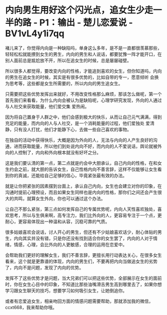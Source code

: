 # 内向男生用好这个闪光点，追女生少走一半的路 - P1：输出 - 楚儿恋爱说 - BV1vL4y1i7qq

褚儿来了，你觉得内向是一种缺陷吗，单身这么多年，是不是一直都很羡慕那些，轻轻松松就能撩到女生的男生，内向的男生和人说话，都要犹豫一阵才能开口，在别人面前总是尴尬放不开，所以在追女生的时候，总是屡屡碰壁。

所以很多人都觉得，要改变内向的性格，才能追到喜欢的女生，但你知道吗，内向的男生在追女生的时候，其实是有很多优势的，比如自带的专一，愿意倾听 会换为思考等，这些都是女生所需要的，所以内向的男生追女生。

只需要把这些优势发挥出来就好，不用改变性格那么麻烦，那该怎么做呢，第一个 首先我们来看看，为什么内向会被认为是缺陷呢，心理学研究发现，外向的人通过与人社交来获取能量，他们爱交集 爱热闹。

因为将自己置身于人群之中，他们会感到极大的快乐，从而让自己元气满满，得到充足的能量，而内向的人与人社交，是一个消耗能量的过程，他们爱独处 爱清静，只有没人打扰，他们才能静下心，去做一些自己喜欢的事物。

在独自的活动中获得快乐，大概是因为外向的人，无法与内向的人产生良好的沟通，进而获取能量，所以他们到处说内向不好，而内向的人不爱说话，舆论就被外向的人控制了，内向和外向根本就没有好坏之分。

这是我们要认清的第一点，第二点就是约会中大胆承认，自己内向的性格，在和女生约会之前，就大胆的告诉女生，自己性格内向不善言辞，这样不仅能够让女生看到你的真诚，还能给自己足够的信心，毕竟紧张最有效的办法。

就是让你把紧张的因素摆到台面上，承认自己内向，女生也会建立对你的印象，在沟通时提前心理预设，而且如果女生同样也是内向的性格，那你们之间还会产生很大的共鸣，就算女生外向，你也可以通过这个办法。

让自己不那么紧张，第三点如何发挥自己的专属优势呢，内向人天性喜欢独处，喜欢思考，所以与生俱来啊，高专注力，我们比外向的人，更容易专注于一个点，更耐心，更容易体现出一种温和从容，沉稳可靠的气质。

很多姑娘喜欢会说话，讨人开心的男生，但还有不少姑娘喜欢话少，耐心体贴的男生，内向其实并没有错，只是你还没有找到适合你的女生罢了，内向的人对于情绪，情感，心理，会比外向的人更敏感，合理的运用在恋爱中。

会帮助我们更好的理解女生，我们不善言辞，更擅长用行动表达关心，在很多女生看来，这个就是更靠谱的体现，内向的男生们，不要再把内向当做追女生的劣势了，内向不是问题，发现了内向的优势。

发挥不了这些优势才是问题，当大兄弟们可以把这些优势，全部展示在女生的面前时，你在女生心目中的印象，不知道比那些油嘴滑舌男生高到哪里去了，如果你想学习跟女生聊天的技巧，想要学习如何吸引女生，让她倒追你。

或者有恋爱追女生，相亲吻回方面的情感问题需要帮助，那就添加我的微信，ccxt668，我来帮助你哦。